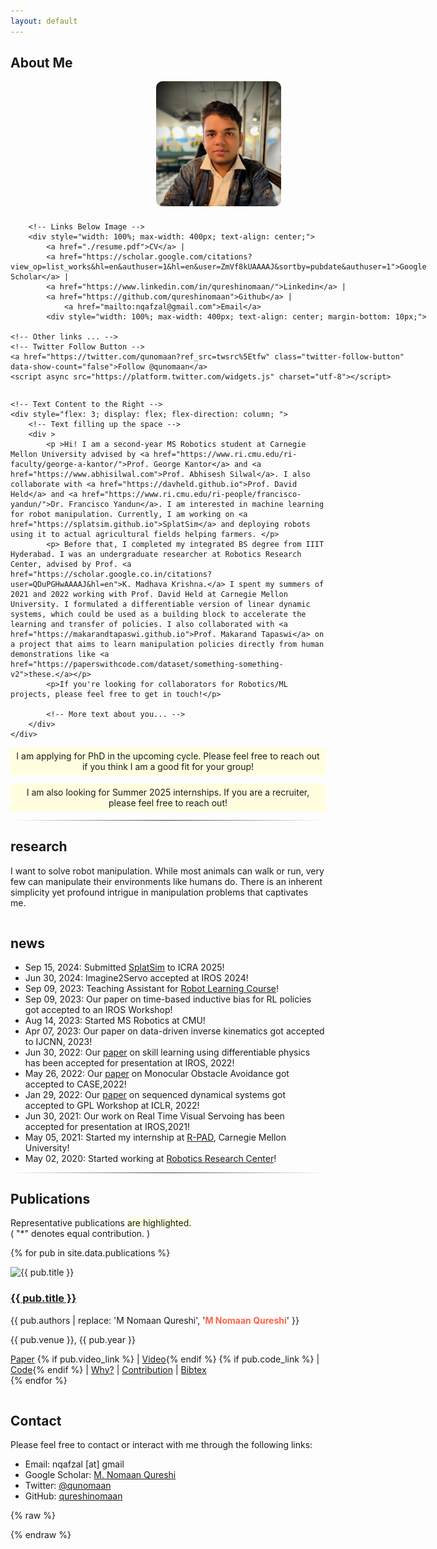 ```yaml
---
layout: default
---
```


## About Me 


<div style="display: flex; max-width: 800px; margin: auto; gap: 20px;">
    <!-- Container for Image and Links -->
    <div style="flex: 1; display: flex; flex-direction: column; align-items: center; margin-right: 20px;">
        <!-- Image at the Top -->
        <img src="images/nomaan.png" alt="Your Name" style="width: 100%; max-width: 200px; height: auto; border-radius: 10px; margin-bottom: 10px;">
        
        <!-- Links Below Image -->
        <div style="width: 100%; max-width: 400px; text-align: center;">
            <a href="./resume.pdf">CV</a> |
            <a href="https://scholar.google.com/citations?view_op=list_works&hl=en&authuser=1&hl=en&user=ZmVf8kUAAAAJ&sortby=pubdate&authuser=1">Google Scholar</a> |
            <a href="https://www.linkedin.com/in/qureshinomaan/">Linkedin</a> |
            <a href="https://github.com/qureshinomaan">Github</a> |
                <a href="mailto:nqafzal@gmail.com">Email</a>
            <div style="width: 100%; max-width: 400px; text-align: center; margin-bottom: 10px;">
            
    <!-- Other links ... -->
    <!-- Twitter Follow Button -->
    <a href="https://twitter.com/qunomaan?ref_src=twsrc%5Etfw" class="twitter-follow-button" data-show-count="false">Follow @qunomaan</a>
    <script async src="https://platform.twitter.com/widgets.js" charset="utf-8"></script>
</div>
        </div>
    </div>

    <!-- Text Content to the Right -->
    <div style="flex: 3; display: flex; flex-direction: column; ">
        <!-- Text filling up the space -->
        <div >
            <p >Hi! I am a second-year MS Robotics student at Carnegie Mellon University advised by <a href="https://www.ri.cmu.edu/ri-faculty/george-a-kantor/">Prof. George Kantor</a> and <a href="https://www.abhisilwal.com">Prof. Abhisesh Silwal</a>. I also collaborate with <a href="https://davheld.github.io">Prof. David Held</a> and <a href="https://www.ri.cmu.edu/ri-people/francisco-yandun/">Dr. Francisco Yandun</a>. I am interested in machine learning for robot manipulation. Currently, I am working on <a href="https://splatsim.github.io">SplatSim</a> and deploying robots using it to actual agricultural fields helping farmers. </p>
            <p> Before that, I completed my integrated BS degree from IIIT Hyderabad. I was an undergraduate researcher at Robotics Research Center, advised by Prof. <a href="https://scholar.google.co.in/citations?user=QDuPGHwAAAAJ&hl=en">K. Madhava Krishna.</a> I spent my summers of 2021 and 2022 working with Prof. David Held at Carnegie Mellon University. I formulated a differentiable version of linear dynamic systems, which could be used as a building block to accelerate the learning and transfer of policies. I also collaborated with <a href="https://makarandtapaswi.github.io">Prof. Makarand Tapaswi</a> on a project that aims to learn manipulation policies directly from human demonstrations like <a href="https://paperswithcode.com/dataset/something-something-v2">these.</a></p>
            <p>If you're looking for collaborators for Robotics/ML projects, please feel free to get in touch!</p>
            
            <!-- More text about you... -->
        </div>
    </div>


</div>

  <p style="background-color: #ffffe0; padding: 5px; text-align: center;"> 
    I am applying for PhD in the upcoming cycle. Please feel free to reach out if you think I am a good fit for your group!
    
  </p>

  <p style="background-color: #ffffe0; padding: 5px; text-align: center;"> 
    I am also looking for Summer 2025 internships. If you are a recruiter, please feel free to reach out!
  </p>




<hr style="height: 0.5px; border: none; background: linear-gradient(to right, rgba(0, 0, 0, 0), rgba(0, 0, 0, 0.75), rgba(0, 0, 0, 0));">

## research
I want to solve robot manipulation. While most animals can walk or run, very few can manipulate their environments like humans do. There is an inherent simplicity yet profound intrigue in manipulation problems that captivates me. 

<hr style="height: 0.5px; border: none; background: linear-gradient(to right, rgba(0, 0, 0, 0), rgba(0, 0, 0, 0.75), rgba(0, 0, 0, 0));">

## news
<div class="news-container">
  <ul>
<li>Sep 15, 2024: Submitted <a href="https://splatsim.github.io">SplatSim</a>  to ICRA 2025!</li>
<li>Jun 30, 2024: Imagine2Servo accepted at IROS 2024!</li>
<li>Sep 09, 2023: Teaching Assistant for <a href="https://16-831.github.io/fall23/">Robot Learning Course</a>!</li>
<li>Sep 09, 2023: Our paper on time-based inductive bias for RL policies got accepted to an IROS Workshop!</li>
<li>Aug 14, 2023: Started MS Robotics at CMU!</li>
<li>Apr 07, 2023: Our paper on data-driven inverse kinematics got accepted to IJCNN, 2023!</li>
<li>Jun 30, 2022: Our <a href="https://arxiv.org/pdf/2208.01960.pdf">paper</a> on skill learning using differentiable physics has been accepted for presentation at IROS, 2022!</li>
<li>May 26, 2022: Our <a href="https://sites.google.com/view/monocular-obstacle/home">paper</a> on Monocular Obstacle Avoidance got accepted to CASE,2022!</li>
<li>Jan 29, 2022: Our <a href="https://openreview.net/forum?id=rF-fT4pN1Wc&referrer=%5Bthe%20profile%20of%20Mohammad%20Nomaan%20Qureshi%5D">paper</a> on sequenced dynamical systems got accepted to GPL Workshop at ICLR, 2022!</li>
<li>Jun 30, 2021: Our work on Real Time Visual Servoing has been accepted for presentation at IROS,2021!</li>
<li>May 05, 2021: Started my internship at <a href="https://r-pad.github.io">R-PAD</a>, Carnegie Mellon University!</li>
<li>May 02, 2020: Started working at <a href="https://robotics.iiit.ac.in">Robotics Research Center</a>!</li>
  </ul>

</div>



<hr style="height: 0.5px; border: none; background: linear-gradient(to right, rgba(0, 0, 0, 0), rgba(0, 0, 0, 0.75), rgba(0, 0, 0, 0));">

## Publications

Representative publications <span style="background-color: #ffffe0;">are highlighted.</span><br>
( "\*" denotes equal contribution. )

{% for pub in site.data.publications %}
<div class="publication {% if pub.highlight %}highlighted{% endif %}">
  <div class="pub-image">
    <img src="{{ pub.image }}" alt="{{ pub.title }}">
  </div>
  <div class="pub-content">
    <h3><a href="{{ pub.paper_link }}">{{ pub.title }}</a></h3>
    <p class="authors">{{ pub.authors | replace: 'M Nomaan Qureshi', '<strong style="color: #ff6347;">M Nomaan Qureshi</strong>' }}</p>
    <p class="venue">{{ pub.venue }}, {{ pub.year }}</p>
    <div class="pub-links">
      <a href="{{ pub.paper_link }}">Paper</a>
      {% if pub.video_link %} | <a href="{{ pub.video_link }}">Video</a>{% endif %}
      {% if pub.code_link %} | <a href="{{ pub.code_link }}">Code</a>{% endif %}
      | <a href="javascript:void(0);" onclick="toggleInfo('info{{ forloop.index }}')">Why?</a>
      | <a href="javascript:void(0);" onclick="toggleInfo('contribution{{ forloop.index }}')">Contribution</a>
      | <a href="javascript:void(0);" onclick="toggleInfo('bib{{ forloop.index }}')">Bibtex</a>
    </div>
    <div id="info{{ forloop.index }}" class="hidden-info" style="display: none;">
      <p>{{ pub.explanation }}</p>
    </div>
    <div id="contribution{{ forloop.index }}" class="hidden-info" style="display: none;">
      <p>{{ pub.contribution }}</p>
    </div>
    <div id="bib{{ forloop.index }}" class="hidden-info" style="display: none;">
      <pre><code>{{ pub.bibtex | escape }}</code></pre>
    </div>
  </div>
</div>
{% endfor %}

<script>
let currentlyOpenInfo = null;

function toggleInfo(infoId) {
    const clickedInfo = document.getElementById(infoId);
    
    // If there's an open info and it's not the one clicked, close it
    if (currentlyOpenInfo && currentlyOpenInfo !== clickedInfo) {
        currentlyOpenInfo.style.display = 'none';
    }
    
    // Toggle the clicked info
    if (clickedInfo.style.display === 'none' || clickedInfo.style.display === '') {
        clickedInfo.style.display = 'block';
        currentlyOpenInfo = clickedInfo;
    } else {
        clickedInfo.style.display = 'none';
        currentlyOpenInfo = null;
    }
}
</script>

<hr style="height: 0.5px; border: none; background: linear-gradient(to right, rgba(0, 0, 0, 0), rgba(0, 0, 0, 0.75), rgba(0, 0, 0, 0));">

## Contact
Please feel free to contact or interact with me through the following links:

* Email: nqafzal [at] gmail
* Google Scholar: [M. Nomaan Qureshi](https://scholar.google.com/citations?user=ZmVf8kUAAAAJ&hl=en)
* Twitter: [@qunomaan](https://twitter.com/qunomaan)
* GitHub: [qureshinomaan](github.com/qureshinomaan)


{% raw %}


<script>
    function toggleInfo(infoId) {
        var info = document.getElementById(infoId);
        
        // Check if the div is currently visible
        var isCurrentlyVisible = info.style.display === "block";

        // If not explicitly set, assume it's not visible initially
        if (info.style.display === "") {
            info.style.display = "none";
        }

        // Toggle the visibility and apply transitions
        if (!isCurrentlyVisible) {
            info.style.display = "block";
            setTimeout(function() {
                info.style.padding = "10px";
                info.style.height = "auto";
            }, 10); // Timeout to allow display change to register
        } else {
            info.style.padding = "0";
            info.style.height = "0";
            setTimeout(function() {
                info.style.display = "none";
            }, 500); // Timeout for the transition to complete
        }
    }
</script>
{% endraw %}



